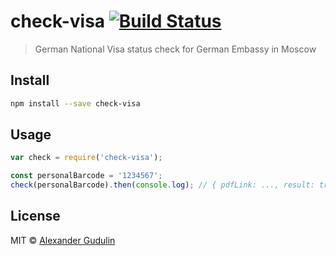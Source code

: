 # check-visa [![Build Status][travis-image]][travis-url]

  > German National Visa status check for German Embassy in Moscow

## Install

```sh
npm install --save check-visa
```

## Usage

```js
var check = require('check-visa');

const personalBarcode = '1234567';
check(personalBarcode).then(console.log); // { pdfLink: ..., result: true }
```

## License

MIT © [Alexander Gudulin](http://gudulin.com)

[travis-url]: https://travis-ci.org/agudulin/check-visa
[travis-image]: https://travis-ci.org/agudulin/check-visa.svg?branch=master
